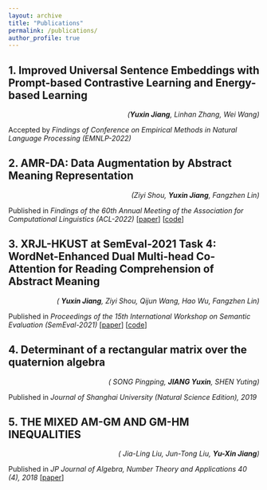 ```yaml
---
layout: archive
title: "Publications"
permalink: /publications/
author_profile: true
---
```


## 1. Improved Universal Sentence Embeddings with Prompt-based Contrastive Learning and Energy-based Learning

<div style="text-align: right"><i>(<b>Yuxin Jiang</b>, Linhan Zhang, Wei Wang)</i></div>

Accepted by *Findings of Conference on Empirical Methods in Natural Language Processing (EMNLP-2022)*


## 2. AMR-DA: Data Augmentation by Abstract Meaning Representation

<div style="text-align: right"><i>(Ziyi Shou, <b>Yuxin Jiang</b>, Fangzhen Lin)</i></div>

Published in *Findings of the 60th Annual Meeting of the Association for Computational Linguistics (ACL-2022)*
[[paper](https://aclanthology.org/2022.findings-acl.244/)] [[code](https://github.com/zzshou/amr-data-augmentation)]


## 3. XRJL-HKUST at SemEval-2021 Task 4: WordNet-Enhanced Dual Multi-head Co-Attention for Reading Comprehension of Abstract Meaning

<div style="text-align: right"><i>( <b>Yuxin Jiang</b>, Ziyi Shou, Qijun Wang, Hao Wu, Fangzhen Lin)</i></div>

Published in *Proceedings of the 15th International Workshop on Semantic Evaluation (SemEval-2021)*
[[paper](https://aclanthology.org/2021.semeval-1.105/)] [[code](https://github.com/zzshou/RCAM)]



## 4. Determinant of a rectangular matrix over the quaternion algebra

<div style="text-align: right"><i>( SONG Pingping, <b>JIANG Yuxin</b>, SHEN Yuting)</i></div>

Published in *Journal of Shanghai University (Natural Science Edition), 2019*



## 5. THE MIXED AM-GM AND GM-HM INEQUALITIES

<div style="text-align: right"><i>( Jia-Ling Liu, Jun-Tong Liu, <b>Yu-Xin Jiang</b>)</i></div>

Published in *JP Journal of Algebra, Number Theory and Applications 40 (4), 2018*
[[paper](http://www.pphmj.com/abstract/11971.htm)]

